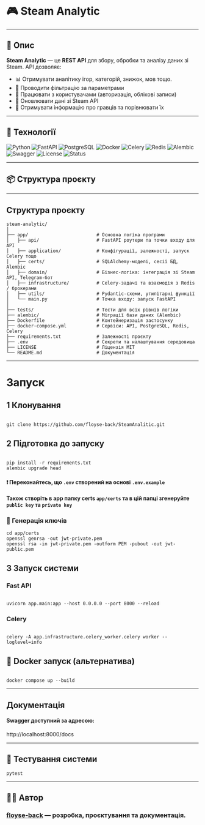 # 🎮 Steam Analytic
___
## 📝 Опис
**Steam Analytic** — це **REST API** для збору, обробки та аналізу даних зі Steam. API дозволяє: 
- 📊 Отримувати аналітику ігор, категорій, знижок, мов тощо.
- 🎯 Проводити фільтрацію за параметрами
- 👤 Працювати з користувачами (авторизація, облікові записи)
- 🔄 Оновлювати дані зі Steam API
- 👥 Отримувати інформацію про гравців та порівнювати їх

---

## 🧰 Технології
![Python](https://img.shields.io/badge/Python-3.11+-blue.svg)
![FastAPI](https://img.shields.io/badge/FastAPI-async-green)
![PostgreSQL](https://img.shields.io/badge/PostgreSQL-15-blue)
![Docker](https://img.shields.io/badge/Docker-ready-blue)
![Celery](https://img.shields.io/badge/Celery-background_tasks-yellowgreen)
![Redis](https://img.shields.io/badge/Redis-broker-red)
![Alembic](https://img.shields.io/badge/Alembic-migrations-important)
![Swagger](https://img.shields.io/badge/Docs-Swagger_UI-orange)
![License](https://img.shields.io/badge/license-MIT-green)
![Status](https://img.shields.io/badge/status-active-brightgreen)

---

## 📦 Структура проєкту
___
## Структура проєкту
```
steam-analytic/
│
├── app/                         # Основна логіка програми
│   ├── api/                     # FastAPI роутери та точки входу для API
│   ├── application/             # Конфігурації, залежності, запуск Celery тощо
│   ├── certs/                   # SQLAlchemy-моделі, сесії БД, Alembic
│   ├── domain/                  # Бізнес-логіка: інтеграція зі Steam API, Telegram-бот
│   ├── infrastructure/          # Celery-задачі та взаємодія з Redis / брокерами
│   ├── utils/                   # Pydantic-схеми, утилітарні функції
│   └── main.py                  # Точка входу: запуск FastAPI
│
├── tests/                       # Тести для всіх рівнів логіки
├── alembic/                     # Міграції бази даних (Alembic)
├── Dockerfile                   # Контейнеризація застосунку
├── docker-compose.yml           # Сервіси: API, PostgreSQL, Redis, Celery
├── requirements.txt             # Залежності проєкту
├── .env                         # Секрети та налаштування середовища
├── LICENSE                      # Ліцензія MIT
└── README.md                    # Документація
```
---
# Запуск
## 1 Клонування
```shell

git clone https://github.com/floyse-back/SteamAnalitic.git
```
## 2 Підготовка до запуску
```shell

pip install -r requirements.txt
alembic upgrade head
```
#### :exclamation: Переконайтесь, що `.env` створений на основі `.env.example`
#### Також створіть в app папку certs `app/certs` та в цій папці згенеруйте `public key` та `private key`
### 🔐 Генерація ключів
```shell
cd app/certs
openssl genrsa -out jwt-private.pem
openssl rsa -in jwt-private.pem -outform PEM -pubout -out jwt-public.pem
```
## 3 Запуск системи
### Fast API
```shell

uvicorn app.main:app --host 0.0.0.0 --port 8000 --reload
```
### Celery
```shell

celery -A app.infrastructure.celery_worker.celery worker --loglevel=info
```
## 🐳 Docker запуск (альтернатива)
```shell

docker compose up --build
```
___
## Документація 
#### Swagger доступний за адресою:
http://localhost:8000/docs
___
## 🧪 Тестування системи
```
pytest
```
---
## 👨‍💻 Автор
### [floyse-back](https://github.com/floyse-back) — розробка, проєктування та документація.